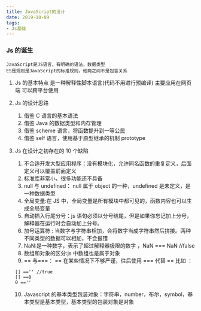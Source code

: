 ```yaml
---
title: JavaScript的设计
date: 2019-10-09
tags: 
- Js基础
---
```


### Js 的诞生

    JavaScript是JS语言，有明确的语法，数据类型
    ES是规则是JavaScript的标准规则，他两之间不是包含关系

1. Js 的基本特点
   是一种解释性脚本语言(代码不用进行预编译)
   主要应用在网页端
   可以跨平台使用
2. Js 的设计思路

   1. 借鉴 C 语言的基本语法
   2. 借鉴 Java 的数据类型和内存管理
   3. 借鉴 scheme 语言，将函数提升到一等公民
   4. 借鉴 self 语言，使用基于原型继承的机制 prototype

3. Js 在设计之初存在的 10 个缺陷
   1. 不合适开发大型应用程序：没有模块化，允许同名函数的重复定义，后面定义可以覆盖前面定义
   2. 标准库非常小，很多功能还不具备
   3. null 与 undefined： null 属于 object 的一种，undefined 是未定义，是一种数据类型
   4. 全局变量:在 JS 中，全局变量是所有模块中都可见的，函数内容也可以生成全局变量
   5. 自动插入行尾分号：js 语句必须以分号结尾，但是如果你忘记加上分号，解释器在运行时会自动加上分号。
   6. 加号运算符 : 当数字与字符串相加，会将数字当成字符串然后拼接。两种不同类型的数据可以相加，不会报错
   7. NaN:是一种数字，表示了超过解释器极限的数字 ，NaN === NaN //false
   8. 数组和对象的区分:js 中数组也是属于对象
   9. == 与===： == 在某些情况下不够严谨，往后使用 === 代替 == 比如 ：
   ```javacript
   [] =='' //true
   [] ==0
   0 ==''
   ```
   10. Javascript 的基本类型包装对象：字符串，number，布尔，symbol，基本类型是基本类型，基本类型的包装对象是对象
